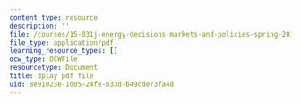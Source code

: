 ```yaml
---
content_type: resource
description: ''
file: /courses/15-031j-energy-decisions-markets-and-policies-spring-2012/8e91023e1d0524feb33db49cde73fa4d_0pB2Wn6fvj4.pdf
file_type: application/pdf
learning_resource_types: []
ocw_type: OCWFile
resourcetype: Document
title: 3play pdf file
uid: 8e91023e-1d05-24fe-b33d-b49cde73fa4d
---
```

